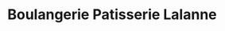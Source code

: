 ---
title: "Boulangerie Patisserie Lalanne"
url: /habas/boulangerie-patisserie-lalanne/
shop: Bäckerei
---